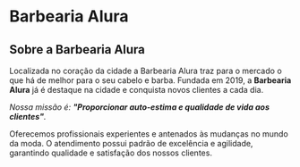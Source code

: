 <!DOCTYPE html>
<html lang"pt-br">
  <meta charset="UTF-8">
  
  <H1>Barbearia Alura</H1>

  <h2>Sobre a Barbearia Alura</h2>

  <p1>Localizada no coração da cidade a Barbearia Alura traz para o mercado o que há de melhor para o seu cabelo e barba. Fundada em 2019, a <strong>Barbearia Alura</strong> já é destaque na cidade e        conquista novos clientes a cada dia.</p1>

  <p2><em>Nossa missão é: <strong>"Proporcionar auto-estima e qualidade de vida aos clientes"</strong>.</em></p2>

  <p3>Oferecemos profissionais experientes e antenados às mudanças no mundo da moda. O atendimento possui padrão de excelência e agilidade, garantindo qualidade e satisfação dos nossos clientes.</p3>
</html>
